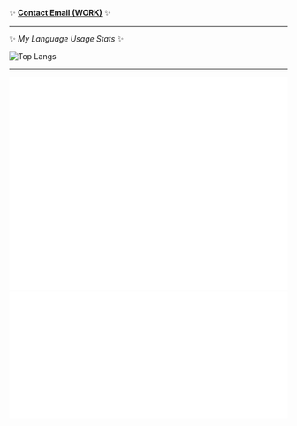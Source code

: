 ✨ **[Contact Email (WORK)](mailto:huc_kamisama@163.com)** ✨

---

✨ _My Language Usage Stats_ ✨

![Top Langs](https://github-readme-stats.vercel.app/api/top-langs/?username=juruOvO)

---

![Metrics](/github-metrics.svg)
![Metrics](/metrics.plugin.isocalendar.svg)
<!--
**juruOvO/juruOvO** is a ✨ _special_ ✨ repository because its `README.md` (this file) appears on your GitHub profile.

Here are some ideas to get you started:

- 🔭 I’m currently working on ...
- 🌱 I’m currently learning ...
- 👯 I’m looking to collaborate on ...
- 🤔 I’m looking for help with ...
- 💬 Ask me about ...
- 📫 How to reach me: ...
- 😄 Pronouns: ...
- ⚡ Fun fact: ...
-->
